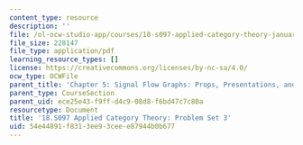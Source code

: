 ```yaml
---
content_type: resource
description: ''
file: /ol-ocw-studio-app/courses/18-s097-applied-category-theory-january-iap-2019/54e44891f8313ee93ceee87944b0b677_18-s097iap19ps3.pdf
file_size: 228147
file_type: application/pdf
learning_resource_types: []
license: https://creativecommons.org/licenses/by-nc-sa/4.0/
ocw_type: OCWFile
parent_title: 'Chapter 5: Signal Flow Graphs: Props, Presentations, and Proofs'
parent_type: CourseSection
parent_uid: ece25e43-f9ff-d4c9-08d8-f6bd47c7c80a
resourcetype: Document
title: '18.S097 Applied Category Theory: Problem Set 3'
uid: 54e44891-f831-3ee9-3cee-e87944b0b677
---
```


